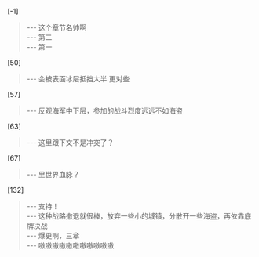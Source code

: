 
[-1] 
>--- 这个章节名帅啊<br>
>--- 第二<br>
>--- 第一<br>

[50] 
>--- 会被表面冰层抵挡大半
更对些<br>

[57] 
>--- 反观海军中下层，参加的战斗烈度远远不如海盗<br>

[63] 
>--- 这里跟下文不是冲突了？<br>

[67] 
>--- 里世界血脉？<br>

[132] 
>--- 支持！<br>
>--- 这种战略撤退就很棒，放弃一些小的城镇，分散开一些海盗，再依靠底牌决战<br>
>--- 爆更啊，三章<br>
>--- 嗷嗷嗷嗷嗷嗷嗷嗷嗷嗷嗷<br>
